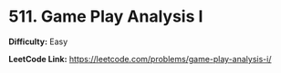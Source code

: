# 511. Game Play Analysis I

**Difficulty:** Easy

**LeetCode Link:** https://leetcode.com/problems/game-play-analysis-i/

